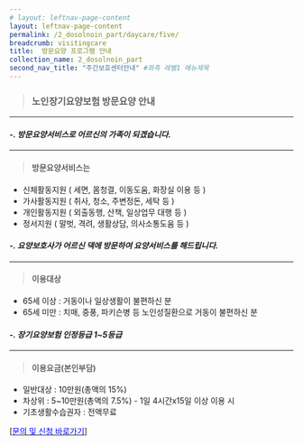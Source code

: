 ```yaml
---
# layout: leftnav-page-content
layout: leftnav-page-content
permalink: /2_dosolnoin_part/daycare/five/
breadcrumb: visitingcare
title:  방문요양 프로그램 안내
collection_name: 2_dosolnoin_part
second_nav_title: "주간보호센터안내" #좌측 레벨1 메뉴제목
---
```


> ### **노인장기요양보험 방문요양 안내**

---

#### *-. 방문요양서비스로 어르신의 가족이 되겠습니다.*

---

> #### **방문요양서비스는**

* 신체활동지원 ( 세면, 몸청결, 이동도움, 화장실 이용 등 )
* 가사활동지원 ( 취사, 청소, 주변정돈, 세탁 등 )
* 개인활동지원 ( 외출동행, 산책, 일상업무 대행 등 )
* 정서지원    ( 말벗, 격려, 생활상담, 의사소통도움 등 )

#### *-. 요양보호사가 어르신 댁에 방문하여 요양서비스를 해드립니다.*

---

> #### **이용대상**

* 65세 이상 : 거동이나 일상생활이 불편하신 분
* 65세 미만 : 치매, 중풍, 파키슨병 등 노인성질환으로 거동이 불편하신 분

#### *-. 장기요양보험 인정등급 1~5등급*

---

> #### **이용요금(본인부담)**

* 일반대상 : 10만원(총액의 15%)
* 차상위 : 5~10만원(총액의 7.5%) - 1일 4시간x15일 이상 이용 시
* 기초생활수습권자 : 전액무료


[[<span style="color:blue">문의 및 신청 바로가기</span>] ](/1_0_templeNews/questions/)
